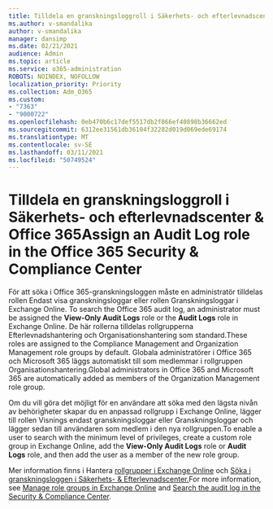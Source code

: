 ```yaml
---
title: Tilldela en granskningsloggroll i Säkerhets- och efterlevnadscenter & Office 365
ms.author: v-smandalika
author: v-smandalika
manager: dansimp
ms.date: 02/21/2021
audience: Admin
ms.topic: article
ms.service: o365-administration
ROBOTS: NOINDEX, NOFOLLOW
localization_priority: Priority
ms.collection: Adm_O365
ms.custom:
- "7363"
- "9000722"
ms.openlocfilehash: 0eb470b6c17def5517db2f866ef40898b36662ed
ms.sourcegitcommit: 6312ee31561db36104f32282d019d069ede69174
ms.translationtype: MT
ms.contentlocale: sv-SE
ms.lasthandoff: 03/11/2021
ms.locfileid: "50749524"
---
```

# <a name="assign-an-audit-log-role-in-the-office-365-security--compliance-center"></a><span data-ttu-id="28337-102">Tilldela en granskningsloggroll i Säkerhets- och efterlevnadscenter & Office 365</span><span class="sxs-lookup"><span data-stu-id="28337-102">Assign an Audit Log role in the Office 365 Security & Compliance Center</span></span>

<span data-ttu-id="28337-103">För att söka i Office 365-granskningsloggen måste en administratör tilldelas rollen Endast visa granskningsloggar eller rollen Granskningsloggar i Exchange Online.  </span><span class="sxs-lookup"><span data-stu-id="28337-103">To search the Office 365 audit log, an administrator must be assigned the **View-Only Audit Logs** role or the **Audit Logs** role in Exchange Online.</span></span> <span data-ttu-id="28337-104">De här rollerna tilldelas rollgrupperna Efterlevnadshantering och Organisationshantering som standard.</span><span class="sxs-lookup"><span data-stu-id="28337-104">These roles are assigned to the Compliance Management and Organization Management role groups by default.</span></span> <span data-ttu-id="28337-105">Globala administratörer i Office 365 och Microsoft 365 läggs automatiskt till som medlemmar i rollgruppen Organisationshantering.</span><span class="sxs-lookup"><span data-stu-id="28337-105">Global administrators in Office 365 and Microsoft 365 are automatically added as members of the Organization Management role group.</span></span>

<span data-ttu-id="28337-106">Om du vill göra det möjligt för en användare att söka med den  lägsta nivån av  behörigheter skapar du en anpassad rollgrupp i Exchange Online, lägger till rollen Visnings endast granskningsloggar eller Granskningsloggar och lägger sedan till användaren som medlem i den nya rollgruppen.</span><span class="sxs-lookup"><span data-stu-id="28337-106">To enable a user to search with the minimum level of privileges, create a custom role group in Exchange Online, add the **View-Only Audit Logs** role or **Audit Logs** role, and then add the user as a member of the new role group.</span></span>

<span data-ttu-id="28337-107">Mer information finns i Hantera [rollgrupper i Exchange Online](https://docs.microsoft.com/Exchange/permissions-exo/role-groups) och [Söka i granskningsloggen i Säkerhets- & Efterlevnadscenter.](https://docs.microsoft.com/microsoft-365/compliance/search-the-audit-log-in-security-and-compliance)</span><span class="sxs-lookup"><span data-stu-id="28337-107">For more information, see [Manage role groups in Exchange Online](https://docs.microsoft.com/Exchange/permissions-exo/role-groups) and [Search the audit log in the Security & Compliance Center](https://docs.microsoft.com/microsoft-365/compliance/search-the-audit-log-in-security-and-compliance).</span></span>